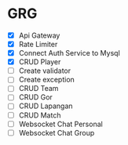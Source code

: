 # GRG

- [x] Api Gateway
- [x] Rate Limiter
- [x] Connect Auth Service to Mysql
- [x] CRUD Player
- [ ] Create validator
- [ ] Create exception
- [ ] CRUD Team
- [ ] CRUD Gor
- [ ] CRUD Lapangan
- [ ] CRUD Match
- [ ] Websocket Chat Personal
- [ ] Websocket Chat Group